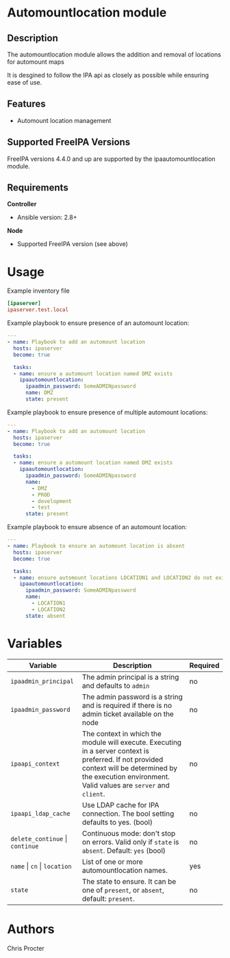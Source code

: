Automountlocation module
=====================

Description
-----------

The automountlocation module allows the addition and removal of locations for automount maps

It is desgined to follow the IPA api as closely as possible while ensuring ease of use.


Features
--------
* Automount location management

Supported FreeIPA Versions
--------------------------

FreeIPA versions 4.4.0 and up are supported by the ipaautomountlocation module.

Requirements
------------
**Controller**
* Ansible version: 2.8+

**Node**
* Supported FreeIPA version (see above)


Usage
=====

Example inventory file

```ini
[ipaserver]
ipaserver.test.local
```


Example playbook to ensure presence of an automount location:

```yaml
---
- name: Playbook to add an automount location
  hosts: ipaserver
  become: true

  tasks:
  - name: ensure a automount location named DMZ exists
    ipaautomountlocation:
      ipaadmin_password: SomeADMINpassword
      name: DMZ
      state: present

```

Example playbook to ensure presence of multiple automount locations:

```yaml
---
- name: Playbook to add an automount location
  hosts: ipaserver
  become: true

  tasks:
  - name: ensure a automount location named DMZ exists
    ipaautomountlocation:
      ipaadmin_password: SomeADMINpassword
      name:
        - DMZ
        - PROD
        - development
        - test
      state: present
```


Example playbook to ensure absence of an automount location:

```yaml
---
- name: Playbook to ensure an automount location is absent
  hosts: ipaserver
  become: true

  tasks:
  - name: ensure automount locations LOCATION1 and LOCATION2 do not exist
    ipaautomountlocation:
      ipaadmin_password: SomeADMINpassword
      name:
        - LOCATION1
        - LOCATION2
      state: absent
```

Variables
=========

Variable | Description | Required
-------- | ----------- | --------
`ipaadmin_principal` | The admin principal is a string and defaults to `admin` | no
`ipaadmin_password` | The admin password is a string and is required if there is no admin ticket available on the node | no
`ipaapi_context` | The context in which the module will execute. Executing in a server context is preferred. If not provided context will be determined by the execution environment. Valid values are `server` and `client`. | no
`ipaapi_ldap_cache` | Use LDAP cache for IPA connection. The bool setting defaults to yes. (bool) | no
`delete_continue` \| `continue` | Continuous mode: don't stop on errors. Valid only if `state` is `absent`. Default: `yes` (bool) | no
`name` \| `cn` \| `location` | List of one or more automountlocation names. | yes
`state` | The state to ensure. It can be one of `present`, or `absent`, default: `present`. | no


Authors
=======

Chris Procter
